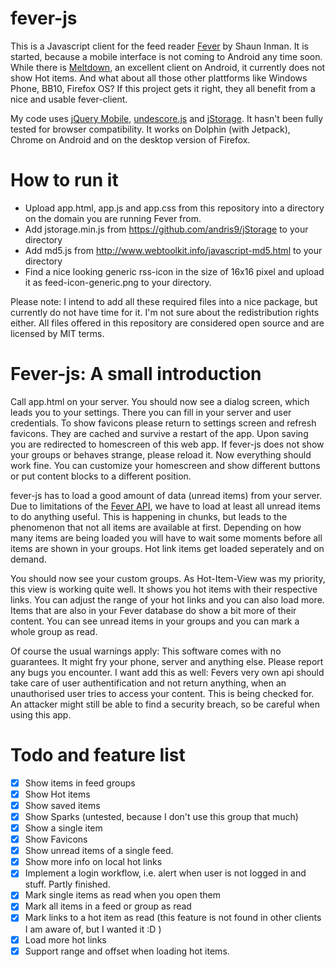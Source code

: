 fever-js
========

This is a Javascript client for the feed reader [Fever](http://www.feedafever.com/) by Shaun Inman. It is started, because a mobile interface is not coming to Android any time soon. While there is [Meltdown](https://github.com/phubbard/Meltdown), an excellent client on Android, it currently does not show Hot items. And what about all those other plattforms like Windows Phone, BB10, Firefox OS? If this project gets it right, they all benefit from a nice and usable fever-client.

My code uses [jQuery Mobile](http://www.jquerymobile.com/), [undescore.js](http://underscorejs.org/) and [jStorage](http://www.jstorage.info/). It hasn't been fully tested for browser compatibility. It works on Dolphin (with Jetpack), Chrome on Android and on the desktop version of Firefox.

How to run it
=============

- Upload app.html, app.js and app.css from this repository into a directory on the domain you are running Fever from.
- Add jstorage.min.js from https://github.com/andris9/jStorage to your directory
- Add md5.js from http://www.webtoolkit.info/javascript-md5.html to your directory
- Find a nice looking generic rss-icon in the size of 16x16 pixel and upload it as feed-icon-generic.png to your directory.

Please note: I intend to add all these required files into a nice package, but currently do not have time for it. I'm not sure about the redistribution rights either. All files offered in this repository are considered open source and are licensed by MIT terms.

Fever-js: A small introduction
==============================

Call app.html on your server. You should now see a dialog screen, which leads you to your settings. There you can fill in your server and user credentials. To show favicons please return to settings screen and refresh favicons. They are cached and survive a restart of the app. Upon saving you are redirected to homescreen of this web app. If fever-js does not show your groups or behaves strange, please reload it. Now everything should work fine. You can customize your homescreen and show different buttons or put content blocks to a different position.

fever-js has to load a good amount of data (unread items) from your server. Due to limitations of the [Fever API](http://www.feedafever.com/api), we have to load at least all unread items to do anything useful. This is happening in chunks, but leads to the phenomenon that not all items are available at first. Depending on how many items are being loaded you will have to wait some moments before all items are shown in your groups. Hot link items get loaded seperately and on demand.

You should now see your custom groups. As Hot-Item-View was my priority, this view is working quite well. It shows you hot items with their respective links. You can adjust the range of your hot links and you can also load more. Items that are also in your Fever database do show a bit more of their content. You can see unread items in your groups and you can mark a whole group as read.

Of course the usual warnings apply: This software comes with no guarantees. It might fry your phone, server and anything else. Please report any bugs you encounter. I want add this as well: Fevers very own api should take care of user authentification and not return anything, when an unauthorised user tries to access your content. This is being checked for. An attacker might still be able to find a security breach, so be careful when using this app.

Todo and feature list
=====================

- [X] Show items in feed groups
- [X] Show Hot items
- [X] Show saved items
- [X] Show Sparks (untested, because I don't use this group that much)
- [X] Show a single item
- [X] Show Favicons
- [X] Show unread items of a single feed.
- [X] Show more info on local hot links
- [X] Implement a login workflow, i.e. alert when user is not logged in and stuff. Partly finished.
- [X] Mark single items as read when you open them
- [X] Mark all items in a feed or group as read
- [X] Mark links to a hot item as read (this feature is not found in other clients I am aware of, but I wanted it :D )
- [X] Load more hot links
- [X] Support range and offset when loading hot items.

